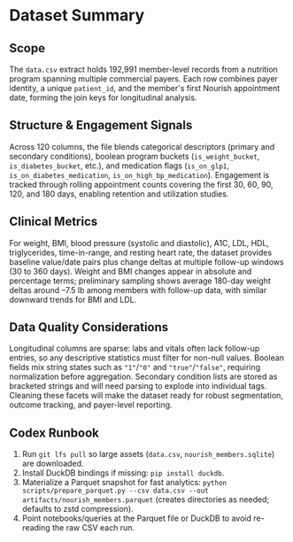 # Dataset Summary

## Scope
The `data.csv` extract holds 192,991 member-level records from a nutrition program spanning multiple commercial payers. Each row combines payer identity, a unique `patient_id`, and the member's first Nourish appointment date, forming the join keys for longitudinal analysis.

## Structure & Engagement Signals
Across 120 columns, the file blends categorical descriptors (primary and secondary conditions), boolean program buckets (`is_weight_bucket`, `is_diabetes_bucket`, etc.), and medication flags (`is_on_glp1`, `is_on_diabetes_medication`, `is_on_high_bp_medication`). Engagement is tracked through rolling appointment counts covering the first 30, 60, 90, 120, and 180 days, enabling retention and utilization studies.

## Clinical Metrics
For weight, BMI, blood pressure (systolic and diastolic), A1C, LDL, HDL, triglycerides, time-in-range, and resting heart rate, the dataset provides baseline value/date pairs plus change deltas at multiple follow-up windows (30 to 360 days). Weight and BMI changes appear in absolute and percentage terms; preliminary sampling shows average 180-day weight deltas around –7.5 lb among members with follow-up data, with similar downward trends for BMI and LDL.

## Data Quality Considerations
Longitudinal columns are sparse: labs and vitals often lack follow-up entries, so any descriptive statistics must filter for non-null values. Boolean fields mix string states such as `"1"`/`"0"` and `"true"`/`"false"`, requiring normalization before aggregation. Secondary condition lists are stored as bracketed strings and will need parsing to explode into individual tags. Cleaning these facets will make the dataset ready for robust segmentation, outcome tracking, and payer-level reporting.

## Codex Runbook
1. Run `git lfs pull` so large assets (`data.csv`, `nourish_members.sqlite`) are downloaded.
2. Install DuckDB bindings if missing: `pip install duckdb`.
3. Materialize a Parquet snapshot for fast analytics: `python scripts/prepare_parquet.py --csv data.csv --out artifacts/nourish_members.parquet` (creates directories as needed; defaults to zstd compression).
4. Point notebooks/queries at the Parquet file or DuckDB to avoid re-reading the raw CSV each run.
